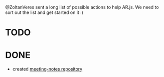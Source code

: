 @ZoltanVeres sent a long list of possible actions to help AR.js.
We need to sort out the list and get started on it :)

# TODO


# DONE
- created [meeting-notes repository](https://github.com/ARjs-org/meeting-notes)
